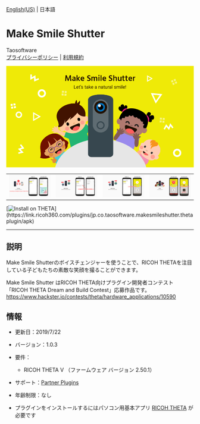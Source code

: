 [English(US)](README.md) | 日本語

# Make Smile Shutter
Taosoftware  
[プライバシーポリシー](../../README.ja.md#%E3%83%97%E3%83%A9%E3%82%A4%E3%83%90%E3%82%B7%E3%83%BC%E3%83%9D%E3%83%AA%E3%82%B7%E3%83%BC) | [利用規約](../../README.ja.md#%E5%88%A9%E7%94%A8%E8%A6%8F%E7%B4%84)

<div align="center">
 <img src="1.png">
 <table>
  <tr>
   <td><img src="2.png"></td>
   <td><img src="3.png"></td>
   <td><img src="4.png"></td>
   <td><img src="5.png"></td>
  </tr>
 </table>
</div>

[![Install on THETA](https://assets.ricoh360.com/image/upload/v1/front/theta/install-button.svg?)](https://link.ricoh360.com/plugins/jp.co.taosoftware.makesmileshutter.thetaplugin/apk)

***

## 説明
Make Smile Shutterのボイスチェンジャーを使うことで、RICOH THETAを注目している子どもたちの素敵な笑顔を撮ることができます。  
  
Make Smile Shutter はRICOH THETA向けプラグイン開発者コンテスト「RICOH THETA Dream and Build Contest」応募作品です。  
https://www.hackster.io/contests/theta/hardware_applications/10590  
  
## 情報
  * 更新日：2019/7/22
  * バージョン：1.0.3
  * 要件：
    * RICOH THETA V （ファームウェア バージョン 2.50.1）
  * サポート：[Partner Plugins](https://github.com/baobab2013/makesmileshutter)
  * 年齢制限：なし

* プラグインをインストールするにはパソコン用基本アプリ [RICOH THETA](https://theta360.com/ja/about/application/pc.html#app-detail-01) が必要です
